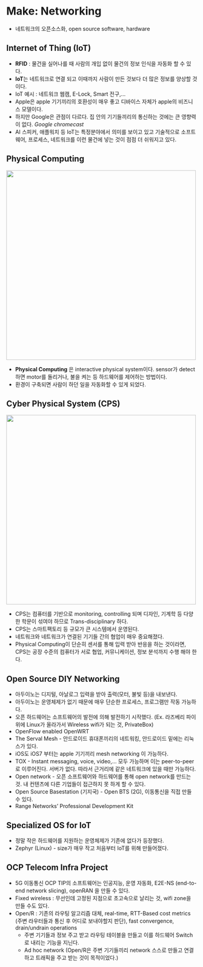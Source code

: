 # Make: Networking
* 네트워크의 오픈소스화, open source software, hardware

## Internet of Thing (IoT)
* **RFID** : 물건을 실어나를 때 사람의 개입 없이 물건의 정보 인식을 자동화 할 수 있다.
* **IoT**는 네트워크로 연결 되고 이때까지 사람이 만든 것보다 더 많은 정보를 양상할 것이다.
* IoT 예시 : 네트워크 웹캠, E-Lock, Smart 전구,…
* Apple은 apple 기기끼리의 호환성이 매우 좋고 디바이스 자체가 apple의 비즈니스 모델이다.
* 하지만 Google은 관점이 다르다. 집 안의 기기들끼리의 통신하는 것에는 큰 영향력이 없다. *Google chromecast*
* AI 스피커, 애플워치 등 IoT는 특정분야에서 의미를 보이고 있고 기술적으로 소프트웨어, 프로세스, 네트워크를 이런 물건에 넣는 것이 점점 더 쉬워지고 있다.

## Physical Computing
<img width="500" src="https://user-images.githubusercontent.com/64299475/144702965-32e271c5-9b01-4f6b-b945-b5d98e3f25bf.png">

* **Physical Computing** 은 interactive physical system이다. sensor가 detect 하면 motor를 돌리거나, 불을 켜는 등 하드웨어를 제어하는 방법이다.
* 환경이 구축되면 사람이 하던 일을 자동화할 수 있게 되었다.
 
## Cyber Physical System (CPS)
<img width="500" src="https://user-images.githubusercontent.com/64299475/144703029-7c12babf-a436-494c-a36f-fa380f525cd7.png">

* CPS는 컴퓨터를 기반으로 monitoring, controlling 되며 디자인, 기계학 등 다양한 학문이 섞여야 하므로 Trans-disciplinary 하다.
* CPS는 스마트팩토리 등 규모가 큰 시스템에서 운영된다.
* 네트워크와 네트워크가 연결된 기기들 간의 협업이 매우 중요해졌다.
* Physical Computing이 단순히 센서를 통해 입력 받아 반응을 하는 것이라면, CPS는 공장 수준의 컴퓨터가 서로 협업, 커뮤니케이션, 정보 분석까지 수행 해야 한다.

## Open Source DIY Networking
* 아두이노는 디지털, 아날로그 입력을 받아 출력(모터, 불빛 등)을 내보낸다.
* 아두이노는 운영체제가 없기 때문에 매우 단순한 프로세스, 프로그램만 작동 가능하다.
* 오픈 하드웨어는 소프트웨어의 발전에 의해 발전하기 시작했다. (Ex. 라즈베리 파이 위에 Linux가 올라가서 Wireless wifi가 되는 것, PrivateBox)
* OpenFlow enabled OpenWRT
* The Serval Mesh - 안드로이드 휴대폰끼리의 네트워킹, 안드로이드 밑에는 리눅스가 있다.
* iOS도 iOS7 부터는 apple 기기끼리 mesh networking 이 가능하다. 
* TOX - Instant messaging, voice, video,… 모두 가능하며 이는 peer-to-peer로 이루어진다. 서버가 없다. 따라서 근거리에 같은 네트워크에 있을 때만 가능하다.
* Open network - 오픈 소프트웨어와 하드웨어를 통해 open network를 만드는 것. 내 컨텐츠에 다른 기업들이 접근하지 못 하게 할 수 있다.
* Open Source Basestation (기지국) -  Open BTS (2G), 이동통신을 직접 만들 수 있다.
* Range Networks’ Professional Development Kit

## Specialized OS for IoT
* 정말 작은 하드웨어를 지원하는 운영체제가 기존에 없다가 등장했다.
* Zephyr (Linux) - size가 매우 작고 처음부터 IoT를 위해 만들어졌다.

## OCP Telecom Infra Project
* 5G 이동통신 OCP TIP의 소프트웨어는 인공지능, 운영 자동화, E2E-NS (end-to-end network slicing), openRAN 을 만들 수 있다.
* Fixed wireless : 무선인데 고정된 지점으로 초고속으로 날리는 것, wifi zone을 만들 수도 있다.
* Open/R : 기존의 라우팅 알고리즘 대체, real-time, RTT-Based cost metrics (주변 라우터들과 통신 후 어디로 보내야할지 판단), fast convergence, drain/undrain operations
	* 주변 기기들과 정보 주고 받고 라우팅 테이블을 만들고 이를 하드웨어 Switch로 내리는 기능을 지닌다.
	* Ad hoc network (Open/R은 주변 기기들끼리 network 스스로 만들고 연결하고 트래픽을 주고 받는 것이 목적이었다.)




